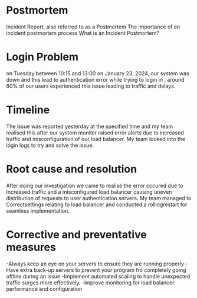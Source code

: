 # Postmortem

Incident Report, also referred to as a Postmortem
The importance of an incident postmortem process
What is an Incident Postmortem?

# Login Problem
on Tuesday between 10:15 and 13:00 on January 23, 2024, our system was down and this lead to authentication error while trying to login in , 
around 80% of our users experienced this issue leading to traffic and delays.

# Timeline
The issue was reported yesterday at the specified time and my team realised this after our system moniter raised error alerts 
due to increased traffic and misconfiguration of our load balancer. My team looked into the login logs to try and solve the issue.

# Root cause and resolution
After doing our investigation we came to realise the error occured due to Increased traffic and a misconfigured load balancer causing
uneven distribution of requests to user authentication servers. My team managed to Correctsettings relating to load balancer and conducted a rollingrestart for seamless implementation.

# Corrective and preventative measures
-Always keep an eye on your servers to ensure they are running properly
-Have extra back-up servers to prevent your program fro completely going offline during an issue
-Implement automated scaling to handle unexpected traffic surges more effectively.
-improve monitoring for load balancer performance and configuration


